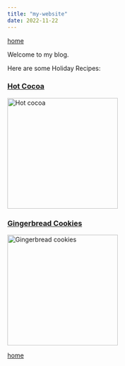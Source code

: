 ```yaml
---
title: "my-website"
date: 2022-11-22
---
```

<p>
  <a href="https://gabrielyturaldi.github.io/my-github-site/">
    home
  </a>
</p>

Welcome to my blog.

Here are some Holiday Recipes:

<h3>
  <a href="https://stripedspatula.com/peppermint-hot-chocolate/">
  Hot Cocoa
  </a>
</h3>
  <image width="250px" alt="Hot cocoa" src="https://user-images.githubusercontent.com/118770239/205128629-45b953bc-f0b0-481b-b11d-d60bc62866a6.png">
<h3>
  <a href="https://sallysbakingaddiction.com/best-gingerbread-cookies/">
  Gingerbread Cookies
  </a>
</h3>

  <image width="250px" alt="Gingerbread cookies" src="https://user-images.githubusercontent.com/118770239/205130070-6d01f7d2-d593-48df-9575-570684a9920a.png">
  </image>
<p>
  <a href="https://gabrielyturaldi.github.io/my-github-site/">
    home
  </a>
</p>
